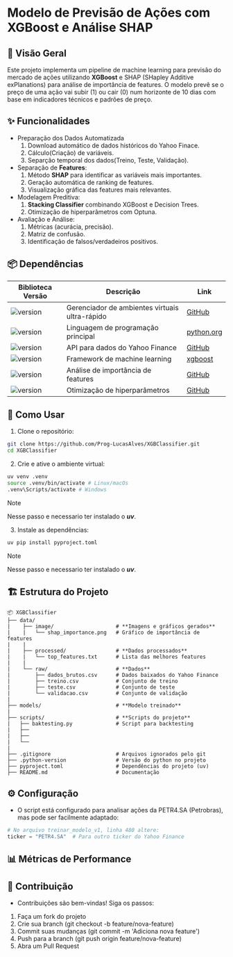 # Modelo de Previsão de Ações com XGBoost e Análise SHAP

## 📌 Visão Geral

Este projeto implementa um pipeline de machine learning para previsão do mercado de ações utilizando **XGBoost** e SHAP (SHapley Additive exPlanations) para análise de importância de features. O modelo prevê se o preço de uma ação vai subir (1) ou cair (0) num horizonte de 10 dias com base em indicadores técnicos e padrões de preço.

## ✨ Funcionalidades

- Preparação dos Dados Automatizada
    1. Download automático de dados históricos do Yahoo Finace.
    2. Cálculo(Criação) de variáveis.
    3. Separção temporal dos dados(Treino, Teste, Validação).
- Separação de **Features**:
    1. Método **SHAP** para identificar as variáveis mais importantes.
    2. Geração automática de ranking de features.
    3. Visualização gráfica das features mais relevantes.
- Modelagem Preditiva:
    1. **Stacking Classifier** combinando XGBoost e Decision Trees.
    2. Otimização de hiperparâmetros com Optuna.
- Avaliação e Análise:
    1. Métricas (acurácia, precisão).
    2. Matriz de confusão.
    3. Identificação de falsos/verdadeiros positivos.

## 📦 Dependências

| Biblioteca Versão | Descrição | Link |
| --------------------- | --------- | ---- |
| ![version](https://img.shields.io/badge/uv-0.1.0-blueviolet) | Gerenciador de ambientes virtuais ultra-rápido | [GitHub](https://github.com/astral-sh/uv) |
| ![version](https://img.shields.io/badge/Python-3.12.4-blueviolet) | Linguagem de programação principal | [python.org](https://www.python.org/) |
| ![version](https://img.shields.io/badge/yfinance-0.2.64-blueviolet) | API para dados do Yahoo Finance | [GitHub](https://github.com/ranaroussi/yfinance) |
| ![version](https://img.shields.io/badge/xgboost-3.0.2-blueviolet) | Framework de machine learning | [xgboost](https://xgboost.readthedocs.io/en/stable/#) |
| ![version](https://img.shields.io/badge/shap-0.48.0-blueviolet) | Análise de importância de features | [GitHub](https://github.com/shap/shap) |
| ![version](https://img.shields.io/badge/Optuna-3.4.0-blueviolet) | Otimização de hiperparâmetros | [GitHub](https://github.com/optuna/optuna) |

## 🚀 Como Usar

1. Clone o repositório:

``` bash
git clone https://github.com/Prog-LucasAlves/XGBClassifier.git
cd XGBClassifier
```

2. Crie e ative o ambiente virtual:

``` bash
uv venv .venv
source .venv/bin/activate # Linux/macOs
.venv\Scripts/activate # Windows
```
> [!NOTE]
> Nesse passo e necessario ter instalado o ***uv***.

3. Instale as dependências:

``` bash
uv pip install pyproject.toml
```
> [!NOTE]
> Nesse passo e necessario ter instalado o ***uv***.

## 🏗️ Estrutura do Projeto

``` text
📦 XGBClassifier
├── data/
|    ├── image/                    # **Imagens e gráficos gerados**
|    |   └── shap_importance.png   # Gráfico de importância de features
|    |
|    ├── processed/                # **Dados processados**
|    |   └── top_features.txt      # Lista das melhores features
|    |
|    └── raw/                      # **Dados**
|        ├── dados_brutos.csv      # Dados baixados do Yahoo Finance
|        ├── treino.csv            # Conjunto de treino
|        ├── teste.csv             # Conjunto de teste
|        └── validacao.csv         # Conjunto de validação
|
├── models/                        # **Modelo treinado**
|
├── scripts/                       # **Scripts do projeto**
|   ├── baktesting.py              # Script para backtesting
|   ├──
|   ├──
|   └──
|
├── .gitignore                     # Arquivos ignorados pelo git
├── .python-version                # Versão do python no projeto
├── pyproject.toml                 # Dependências do projeto (uv)
├── README.md                      # Documentação
```

## ⚙️ Configuração

- O script está configurado para analisar ações da PETR4.SA (Petrobras), mas pode ser facilmente adaptado:

``` python
# No arquivo treinar_modelo_v1, linha 480 altere:
ticker = "PETR4.SA"  # Para outro ticker do Yahoo Finance
```

## 📊 Métricas de Performance

## 🤝 Contribuição

- Contribuições são bem-vindas! Siga os passos:

1. Faça um fork do projeto
2. Crie sua branch (git checkout -b feature/nova-feature)
3. Commit suas mudanças (git commit -m 'Adiciona nova feature')
4. Push para a branch (git push origin feature/nova-feature)
5. Abra um Pull Request
